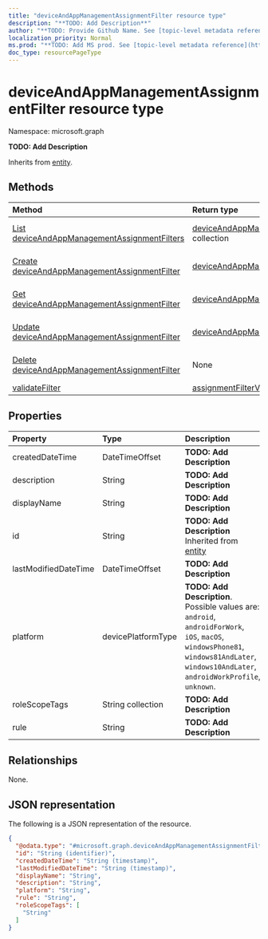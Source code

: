 ```yaml
---
title: "deviceAndAppManagementAssignmentFilter resource type"
description: "**TODO: Add Description**"
author: "**TODO: Provide Github Name. See [topic-level metadata reference](https://msgo.azurewebsites.net/add/document/guidelines/metadata.html#topic-level-metadata)**"
localization_priority: Normal
ms.prod: "**TODO: Add MS prod. See [topic-level metadata reference](https://msgo.azurewebsites.net/add/document/guidelines/metadata.html#topic-level-metadata)**"
doc_type: resourcePageType
---
```


# deviceAndAppManagementAssignmentFilter resource type

Namespace: microsoft.graph

**TODO: Add Description**


Inherits from [entity](../resources/entity.md).

## Methods
|Method|Return type|Description|
|:---|:---|:---|
|[List deviceAndAppManagementAssignmentFilters](../api/intune-deviceandappmanagementassignmentfilter-list.md)|[deviceAndAppManagementAssignmentFilter](../resources/intune-deviceandappmanagementassignmentfilter.md) collection|Get a list of the [deviceAndAppManagementAssignmentFilter](../resources/deviceandappmanagementassignmentfilter.md) objects and their properties.|
|[Create deviceAndAppManagementAssignmentFilter](../api/intune-deviceandappmanagementassignmentfilter-create.md)|[deviceAndAppManagementAssignmentFilter](../resources/intune-deviceandappmanagementassignmentfilter.md)|Create a new [deviceAndAppManagementAssignmentFilter](../resources/intune-deviceandappmanagementassignmentfilter.md) object.|
|[Get deviceAndAppManagementAssignmentFilter](../api/intune-deviceandappmanagementassignmentfilter-get.md)|[deviceAndAppManagementAssignmentFilter](../resources/intune-deviceandappmanagementassignmentfilter.md)|Read the properties and relationships of a [deviceAndAppManagementAssignmentFilter](../resources/intune-deviceandappmanagementassignmentfilter.md) object.|
|[Update deviceAndAppManagementAssignmentFilter](../api/intune-deviceandappmanagementassignmentfilter-update.md)|[deviceAndAppManagementAssignmentFilter](../resources/intune-deviceandappmanagementassignmentfilter.md)|Update the properties of a [deviceAndAppManagementAssignmentFilter](../resources/intune-deviceandappmanagementassignmentfilter.md) object.|
|[Delete deviceAndAppManagementAssignmentFilter](../api/intune-deviceandappmanagementassignmentfilter-delete.md)|None|Deletes a [deviceAndAppManagementAssignmentFilter](../resources/intune-deviceandappmanagementassignmentfilter.md) object.|
|[validateFilter](../api/intune-deviceandappmanagementassignmentfilter-validatefilter.md)|[assignmentFilterValidationResult](../resources/intune-assignmentfiltervalidationresult.md)|**TODO: Add Description**|

## Properties
|Property|Type|Description|
|:---|:---|:---|
|createdDateTime|DateTimeOffset|**TODO: Add Description**|
|description|String|**TODO: Add Description**|
|displayName|String|**TODO: Add Description**|
|id|String|**TODO: Add Description** Inherited from [entity](../resources/entity.md)|
|lastModifiedDateTime|DateTimeOffset|**TODO: Add Description**|
|platform|devicePlatformType|**TODO: Add Description**. Possible values are: `android`, `androidForWork`, `iOS`, `macOS`, `windowsPhone81`, `windows81AndLater`, `windows10AndLater`, `androidWorkProfile`, `unknown`.|
|roleScopeTags|String collection|**TODO: Add Description**|
|rule|String|**TODO: Add Description**|

## Relationships
None.

## JSON representation
The following is a JSON representation of the resource.
<!-- {
  "blockType": "resource",
  "keyProperty": "id",
  "@odata.type": "microsoft.graph.deviceAndAppManagementAssignmentFilter",
  "baseType": "microsoft.graph.entity",
  "openType": false
}
-->
``` json
{
  "@odata.type": "#microsoft.graph.deviceAndAppManagementAssignmentFilter",
  "id": "String (identifier)",
  "createdDateTime": "String (timestamp)",
  "lastModifiedDateTime": "String (timestamp)",
  "displayName": "String",
  "description": "String",
  "platform": "String",
  "rule": "String",
  "roleScopeTags": [
    "String"
  ]
}
```


